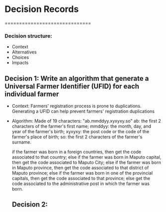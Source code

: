 
# Decision Records
==============================
### Decision structure:
- Context
- Alternatives
- Choices
- Impacts

## Decision 1: Write an algorithm that generate a Universal Farmer Identifier (UFID) for each individual farmer
- Context: 
    Farmers' registration process is prone to duplications. 
    Generating a UFID can help prevent farmers' registration duplications
- Algorithm:
    Made of 19 characters: "ab.mmddyy.xyxyxy.so"
    ab: the first 2 characters of the farmer's first name;
    mmddyy: the month, day, and year of the farmer's birth;
    xyxyxy: the post code or the code of the farmer's place of birth;
    so: the first 2 characters of the farmer's surname.

    if the farmer was born in a foreign countries, then get the code associated to that country;
    else if the farmer was born in Maputo capital, then get the code associated to Maputo City;
    else if the farmer was born in Maputo province, then get the code associated to that district of Maputo province;
    else if the farmer was born in one of the provincial capitals, then get the code associated to that province;
    else get the code associated to the administrative post in which the farmer was born.

  ## Decision 2: 


